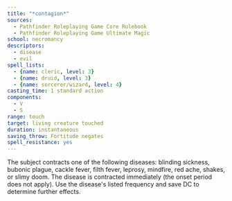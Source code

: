 ```yaml
---
title: "*contagion*"
sources:
  - Pathfinder Roleplaying Game Core Rulebook
  - Pathfinder Roleplaying Game Ultimate Magic
school: necromancy
descriptors:
  - disease
  - evil
spell_lists:
  - {name: cleric, level: 3}
  - {name: druid, level: 3}
  - {name: sorcerer/wizard, level: 4}
casting_time: 1 standard action
components:
  - V
  - S
range: touch
target: living creature touched
duration: instantaneous
saving_throw: Fortitude negates
spell_resistance: yes
---
```


The subject contracts one of the following diseases: blinding sickness, bubonic plague, cackle fever, filth fever, leprosy, mindfire, red ache, shakes, or slimy doom. The disease is contracted immediately (the onset period does not apply). Use the disease's listed frequency and save DC to determine further effects.

